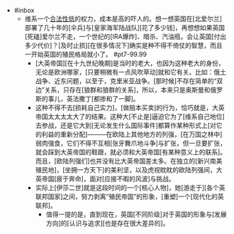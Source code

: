 - #inbox
    - 维系一个[合法性低](https://www.zhihu.com/question/458600603/answer/1880714118)的权力，成本是高的吓人的。想一想英国在[北爱尔兰]部署了几十年的[伞兵]与[皇家海军陆战队][花了多少钱]，再想想如果英国[死磕]爱尔兰不走，一个世纪的[IRA爆炸]、暗杀、汽油瓶，会让英国[付出多少代价]？[及时止损][在很多情况下]确实是种不得不倚仗的智慧，而且一开始英国的殖民格局就小了。 #pt7-99.99
        - [大英帝国][在十九世纪晚期]是当时的老大，也因为这种老大的身份，无论是欧洲哪家，[只要稍微有一点风吹草动]就和它有关。比如：俄土战争、近东问题，以至于，克里米亚战争。[那时候]不存在简单的“双边”关系，只存在[狼群和狼群的关系]，所以，本来只是奥斯曼和俄罗斯的事儿，英法撒丁[都掺和了一脚]。
        - 这种不得不去[损耗自己实力]，[做赔本买卖]的行为，恰巧就是，大英帝国太太太太大了的结果。这种大[不止是]逼迫它为了[维系自己地位]去参战，还是它大到[无论发生什么国际事件]都算作某种形式上[对它的利益的重新分配]———在欧陆上其他地方的列强，[在万国之林中]弱肉强食，它们不得不互相[张牙舞爪地斗争]与扩张，但一旦要扩张，就会踩到大英帝国的鞋跟，就必须和大英帝国[有某种意义上的联系]。而且，[欧陆列强们]也并没有比大英帝国差太多。在独立的[新兴南美殖民地]，[坐拥一方天下]的美利坚，以及虎视眈眈的欧陆列强间，大英帝国[疲于奔命]，面对[应接不暇的风波]与挑战。
        - 实际上[伊莎二世]就是这段时间的一个[核心人物]，她[游走于][各个英联邦国家]之间，努力剥离“殖民帝国”的形象，[重塑]一个[现代化的英联邦]。
            - 值得一提的是，直到现在，英国[不同阶级]对于英国的形象与[发展方向]的[认识与追求][也是存在很大差异的]。
